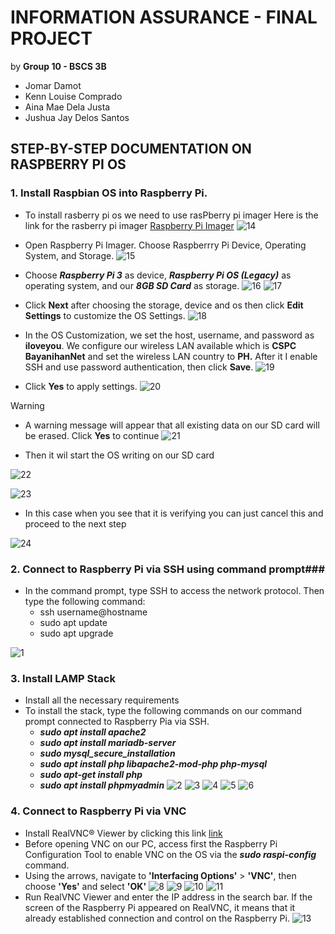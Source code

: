 # INFORMATION ASSURANCE - FINAL PROJECT
by **Group 10 - BSCS 3B**
- Jomar Damot
- Kenn Louise Comprado
- Aina Mae Dela Justa
- Jushua Jay Delos Santos

## STEP-BY-STEP DOCUMENTATION ON RASPBERRY PI OS



### 1. Install Raspbian OS into Raspberry Pi. ###

 - To install rasberry pi os we need to use rasPberry pi imager
 Here is the link for the rasberry pi imager [Raspberry Pi Imager](https://www.raspberrypi.com/software/)
 ![14](https://github.com/Jommmmmmm/jo/blob/main/14.png)

 - Open Raspberry Pi Imager. Choose Raspberrry Pi Device, Operating System, and Storage.
 ![15](https://github.com/Jommmmmmm/jo/blob/main/15.png)

 - Choose **_Raspberry Pi 3_** as device, **_Raspberry Pi OS (Legacy)_** as operating system, and our **_8GB SD Card_** as storage.
 ![16](https://github.com/Jommmmmmm/jo/blob/main/16.png)
 ![17](https://github.com/Jommmmmmm/jo/blob/main/17.png)

 -  Click **Next** after choosing the storage, device and os then click **Edit Settings** to customize the OS Settings.
 ![18](https://github.com/Jommmmmmm/jo/blob/main/18.png)

 - In the OS Customization, we set the host, username, and password as **iloveyou**. We configure our wireless LAN available which is **CSPC BayanihanNet** and set the wireless LAN   country to **PH.** After it I enable SSH and use password authentication, then click **Save**.
 ![19](https://github.com/Jommmmmmm/jo/blob/main/19.png)

 - Click **Yes** to apply settings.
   ![20](https://github.com/Jommmmmmm/jo/blob/main/20.png)

 > [!WARNING]
 - A warning message will appear that all existing data on our SD card will be erased. Click **Yes** to continue
  ![21](https://github.com/Jommmmmmm/jo/blob/main/21.png)

 - Then it wil start the OS writing on our SD card 

![22](https://github.com/Jommmmmmm/jo/blob/main/22.png)

![23](https://github.com/Jommmmmmm/jo/blob/main/23.png)

 - In this case when you see that it is verifying you can just cancel this and proceed to the next step
  
![24](https://github.com/Jommmmmmm/jo/blob/main/24.png)

### 2. Connect to Raspberry Pi via SSH using command prompt###
 - In the command prompt, type SSH to access the network protocol. Then type the following command:
   - ssh username@hostname
   - sudo apt update
   - sudo apt upgrade
     
 ![1](https://github.com/Jommmmmmm/jo/blob/main/1.png)

### 3. Install LAMP Stack
 - Install all the necessary requirements
 - To install the stack, type the following commands on our command prompt connected to Raspberry Pia via SSH.
   + **_sudo apt install apache2_**
   + **_sudo apt install mariadb-server_**
   + **_sudo mysql_secure_installation_**
   + **_sudo apt install php libapache2-mod-php php-mysql_**
   + **_sudo apt-get install php_**
   + **_sudo apt install phpmyadmin_**
     ![2](https://github.com/Jommmmmmm/jo/blob/main/2.png)
     ![3](https://github.com/Jommmmmmm/jo/blob/main/3.png)
     ![4](https://github.com/Jommmmmmm/jo/blob/main/4.png)
     ![5](https://github.com/Jommmmmmm/jo/blob/main/5.png)
     ![6](https://github.com/Jommmmmmm/jo/blob/main/6.png)
     

### 4. Connect to Raspberry Pi via VNC
 - Install RealVNC® Viewer by clicking this link [link](https://www.realvnc.com/en/connect/download/viewer/)
 - Before opening VNC on our PC, access first the Raspberry Pi Configuration Tool to enable VNC on the OS via the **_sudo raspi-config_** command.
 - Using the arrows, navigate to **'Interfacing Options'** > **'VNC'**, then choose **'Yes'** and select **'OK'** 
    ![8](https://github.com/Jommmmmmm/jo/blob/main/8.png)
    ![9](https://github.com/Jommmmmmm/jo/blob/main/9.png)
    ![10](https://github.com/Jommmmmmm/jo/blob/main/10.png)
    ![11](https://github.com/Jommmmmmm/jo/blob/main/11.png)
- Run RealVNC Viewer and enter the IP address in the search bar. If the screen of the Raspberry Pi appeared on RealVNC, it means that it already established connection and control on the Raspberry Pi. 
   ![13](https://github.com/Jommmmmmm/jo/blob/main/13.png)
